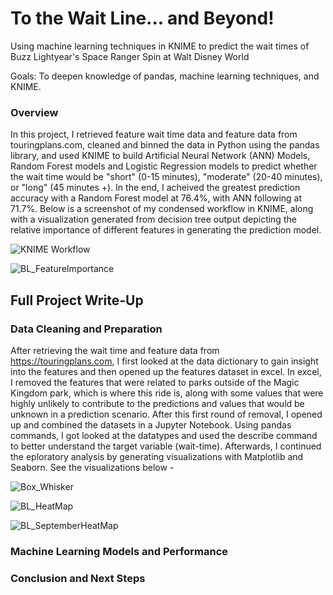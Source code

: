 # To the Wait Line... and Beyond!
Using machine learning techniques in KNIME to predict the wait times of Buzz Lightyear's Space Ranger Spin at Walt Disney World

Goals: To deepen knowledge of pandas, machine learning techniques, and KNIME.

### Overview
In this project, I retrieved feature wait time data and feature data from touringplans.com, cleaned and binned the data in Python using the pandas library, and used KNIME to build Artificial Neural Network (ANN) Models, Random Forest models and Logistic Regression models to predict whether the wait time would be "short" (0-15 minutes), "moderate" (20-40 minutes), or "long" (45 minutes +). In the end, I acheived the greatest prediction accuracy with a Random Forest model at 76.4%, with ANN following at 71.7%. Below is a screenshot of my condensed workflow in KNIME, along with a visualization generated from decision tree output depicting the relative importance of different features in generating the prediction model. 

![KNIME Workflow](https://github.com/grantcotherman/BL_WaitTimePrediction/assets/94634170/f359ae1e-dedf-4091-8b1a-e3235b093440)

![BL_FeatureImportance](https://github.com/grantcotherman/BL_WaitTimePrediction/assets/94634170/b68b17b3-f57a-4013-8843-d76adef6ae6b)

## Full Project Write-Up

### Data Cleaning and Preparation
After retrieving the wait time and feature data from https://touringplans.com, I first looked at the data dictionary to gain insight into the features and then opened up the features dataset in excel. In excel, I removed the features that were related to parks outside of the Magic Kingdom park, which is where this ride is, along with some values that were highly unlikely to contribute to the predictions and values that would be unknown in a prediction scenario. After this first round of removal, I opened up and combined the datasets in a Jupyter Notebook. Using pandas commands, I got looked at the datatypes and used the describe command to better understand the target variable (wait-time). Afterwards, I continued the eploratory analysis by generating visualizations with Matplotlib and Seaborn. See the visualizations below - 

![Box_Whisker](https://github.com/grantcotherman/BL_WaitTimePrediction/assets/94634170/d951baa3-693f-45c2-8b16-04e40fd65e67)

![BL_HeatMap](https://github.com/grantcotherman/BL_WaitTimePrediction/assets/94634170/916ecac8-05c3-4ae4-8239-037e268b5431)

![BL_SeptemberHeatMap](https://github.com/grantcotherman/BL_WaitTimePrediction/assets/94634170/b0fc4c04-34c7-4ebd-be9b-2dc40db7743f)




### Machine Learning Models and Performance

### Conclusion and Next Steps
